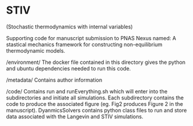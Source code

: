 # STIV
(Stochastic thermodynamics with internal variables)

Supporting code for manuscript submission to PNAS Nexus named: A stastical mechanics framework for constructing non-equilibrium thermodynamic models.

/environment/ 
The docker file contained in this directory gives the python and ubuntu dependencies needed to run this code. 

/metadata/ 
Contains author information

/code/ 
Contains run and runEverything.sh which will enter into the subdirectories and initiate all simulations. Each subdirectory contains the code to produce the associated figure 
(eg. Fig2 produces Figure 2 in the manuscript). DyanmicsSolvers contains python class files to run and store data associated with the Langevin and STIV simulations. 
